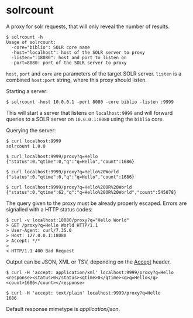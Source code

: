 solrcount
=========

A proxy for solr requests, that will only reveal the number of results.

    $ solrcount -h
    Usage of solrcount:
      -core="biblio": SOLR core name
      -host="localhost": host of the SOLR server to proxy
      -listen=":18080": host and port to listen on
      -port=8080: port of the SOLR server to proxy

`host`, `port` and `core` are parameters of the target SOLR server.
`listen` is a combined `host:port` string, where this proxy should listen.

Starting a server:

    $ solrcount -host 10.0.0.1 -port 8080 -core biblio -listen :9999

This will start a server that listens on `localhost:9999` and will forward
queries to a SOLR server on `10.0.0.1:8080` using the `biblio` core.

Querying the server:

    $ curl localhost:9999
    solrcount 1.0.0

    $ curl localhost:9999/proxy?q=Hello
    {"status":0,"qtime":0,"q":"q=Hello","count":1686}

    $ curl localhost:9999/proxy?q=Hello%20World
    {"status":0,"qtime":0,"q":"q=Hello","count":1686}

    $ curl localhost:9999/proxy?q=Hello%20OR%20World
    {"status":0,"qtime":62,"q":"q=Hello%20OR%20World","count":545878}

The query given to the proxy must be already properly escaped. Errors are signalled
with a HTTP status codes:

    $ curl -v localhost:18080/proxy?q="Hello World"
    > GET /proxy?q=Hello World HTTP/1.1
    > User-Agent: curl/7.35.0
    > Host: 127.0.0.1:18080
    > Accept: */*
    >
    < HTTP/1.1 400 Bad Request

Output can be JSON, XML or TSV, depending on the [Accept](http://www.w3.org/Protocols/rfc2616/rfc2616-sec14.html#sec14.1) header.

    $ curl -H 'accept: application/xml' localhost:9999/proxy?q=Hello
    <response><status>0</status><qtime>0</qtime><q>q=Hello</q><count>1686</count></response>

    $ curl -H 'accept: text/plain' localhost:9999/proxy?q=Hello
	1686

Default response mimetype is *application/json*.
